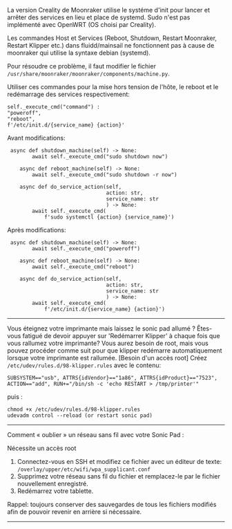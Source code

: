 La version Creality de Moonraker utilise le systéme d'init pour lancer et arrêter des services en lieu et place de systemd.
 Sudo n'est pas implémenté avec OpenWRT (OS choisi par Creality).

Les commandes Host et Services (Reboot, Shutdown, Restart Moonraker, Restart Klipper etc.) dans fluidd/mainsail ne fonctionnent pas à cause de moonraker 
qui utilise la syntaxe debian (systemd).

Pour résoudre ce problème, il faut modifier le fichier `/usr/share/moonraker/moonraker/components/machine.py`. 

Utiliser ces commandes pour la mise hors tension de l'hôte, le reboot et le redémarrage des services respectivement:
```
self._execute_cmd("command") : 
"poweroff", 
"reboot", 
f'/etc/init.d/{service_name} {action}'
```

Avant modifications:
```
 async def shutdown_machine(self) -> None:
        await self._execute_cmd("sudo shutdown now")

    async def reboot_machine(self) -> None:
        await self._execute_cmd("sudo shutdown -r now")

    async def do_service_action(self,
                                action: str,
                                service_name: str
                                ) -> None:
        await self._execute_cmd(
            f'sudo systemctl {action} {service_name}')
```
Après modifications:
```
 async def shutdown_machine(self) -> None:
        await self._execute_cmd("poweroff")

    async def reboot_machine(self) -> None:
        await self._execute_cmd("reboot")

    async def do_service_action(self,
                                action: str,
                                service_name: str
                                ) -> None:
        await self._execute_cmd(
            f'/etc/init.d/{service_name} {action}')
```

--------------------------------------
Vous éteignez votre imprimante mais laissez le sonic pad allumé ? Êtes-vous fatigué de devoir appuyer sur 'Redémarrer Klipper' à chaque fois que vous rallumez votre imprimante? Vous aurez besoin de root, mais vous pouvez procéder comme suit pour que klipper redémarre automatiquement lorsque votre imprimante est rallumée.
[Besoin d'un accès root]
Créez `/etc/udev/rules.d/98-klipper.rules` avec le contenu:
```
SUBSYSTEM=="usb", ATTRS{idVendor}=="1a86", ATTRS{idProduct}=="7523", ACTION=="add", RUN+="/bin/sh -c 'echo RESTART > /tmp/printer'"
```
puis :
```
chmod +x /etc/udev/rules.d/98-klipper.rules
udevadm control --reload (or restart sonic pad)
```

--------------------------------------
Comment « oublier » un réseau sans fil avec votre Sonic Pad :

Nécessite un accès root

1. Connectez-vous en SSH et modifiez ce fichier avec un éditeur de texte: `/overlay/upper/etc/wifi/wpa_supplicant.conf`
2. Supprimez votre réseau sans fil du fichier et remplacez-le par le fichier nouvellement enregistré.
3. Redémarrez votre tablette.

Rappel: toujours conserver des sauvegardes de tous les fichiers modifiés afin de pouvoir revenir en arrière si nécessaire.

--------------------------------------

